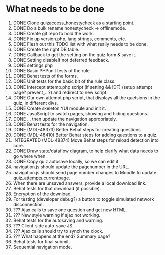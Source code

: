 # What needs to be done

1. DONE Clone quizaccess_honestycheck as a starting point.
2. DONE Do a bulk rename honestycheck -> offlinemode.
3. DONE Create git repo to hold the work.
4. DONE Fix up version.php, lang strings, comments, etc.
4. DONE Flesh out this TODO list with what really needs to be done.
5. DONE Create the right DB table.
6. DONE Callback to get the setting on the quiz form & save it.
7. DONE Setting disableIf not deferred feedback.
8. DONE settings.php
9. DONE Basic PHPunit tests of the rule.
10. DONE Behat tests of the forms.
11. DONE Unit tests for the basic bit of the rule class.
12. DONE Intercept attemp.php script (if setting && !DF) (setup attempt page? prevent_...?) and redirect to new script.
13. DONE Our own attempt.php script, that displays all the quetsions in the quiz, in different divs.
14. DONE Create skeleton YUI module and init it.
15. DONE JavaScript to switch pages, showing and hiding questions.
16. DONE ... then update the navigation appropriately.
17. DONE Behat tests for the navigation.
18. DONE (MDL-48373) Better Behat steps for creating questions.
19. DONE (MDL-48410) Better Behat steps for adding questions to a quiz.
20. INTEGRATED (MDL-48374) Move Behat steps for reload detection into core.
21. DONE Draw state/dataflow diagram, to help clarify what data needs to go where when.
22. DONE Copy quiz autosave locally, so we can edit it.
23. navigation.js should update the pagenumber in the URL.
24. navigation.js should send page number changes to Moodle to update quiz_attempts.currentpage.
25. When there are unsaved answers, provide a local download link.
26. Behat tests for that download (if possible).
27. Encryption of the download.
28. For testing (developer debug?) a button to toggle simulated network disconnection.
29. ??? Ajax calls to save one question and get new HTML.
30. ??? New style warning if ajax not working.
31. Behat tests for the autosaving and warning.
32. ??? Client-side auto-save JS.
33. ??? Ajax calls should try to synch the clock.
34. ??? What happens at the end? Summary page?
35. Behat tests for final submit.
36. Sequential navigation mode.
